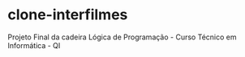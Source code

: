 # clone-interfilmes
 Projeto Final da cadeira Lógica de Programação - Curso Técnico em Informática - QI
